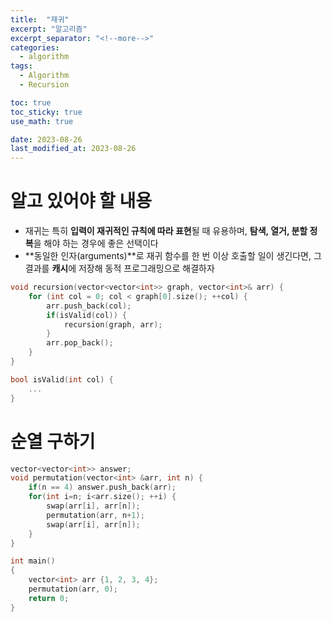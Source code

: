 ```yaml
---
title:  "재귀"
excerpt: "알고리즘"
excerpt_separator: "<!--more-->"
categories:
  - algorithm
tags:
  - Algorithm
  - Recursion

toc: true
toc_sticky: true
use_math: true

date: 2023-08-26	
last_modified_at: 2023-08-26
---
```


# 알고 있어야 할 내용
- 재귀는 특히 **입력이 재귀적인 규칙에 따라 표현**될 때 유용하며, **탐색, 열거, 분할 정복**을 해야 하는 경우에 좋은 선택이다
- **동일한 인자(arguments)**로 재귀 함수를 한 번 이상 호출할 일이 생긴다면, 그 결과를 **캐시**에 저장해 동적 프로그래밍으로 해결하자

```cpp
void recursion(vector<vector<int>> graph, vector<int>& arr) {
	for (int col = 0; col < graph[0].size(); ++col) {
		arr.push_back(col);
		if(isValid(col)) {
			recursion(graph, arr);
		}
		arr.pop_back();
	}
}

bool isValid(int col) {
	...
}
```


# 순열 구하기

```cpp
vector<vector<int>> answer;
void permutation(vector<int> &arr, int n) {
	if(n == 4) answer.push_back(arr);
	for(int i=n; i<arr.size(); ++i) {
		swap(arr[i], arr[n]);
		permutation(arr, n+1);
		swap(arr[i], arr[n]);
	}
}

int main()
{
	vector<int> arr {1, 2, 3, 4};
	permutation(arr, 0);
	return 0;
}
```